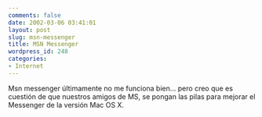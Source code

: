 ```yaml
---
comments: false
date: 2002-03-06 03:41:01
layout: post
slug: msn-messenger
title: MSN Messenger
wordpress_id: 248
categories:
- Internet
---
```


Msn messenger últimamente no me funciona bien… pero creo que es cuestión de que nuestros amigos de MS, se pongan las pilas para mejorar el Messenger de la versión Mac OS X.




 

